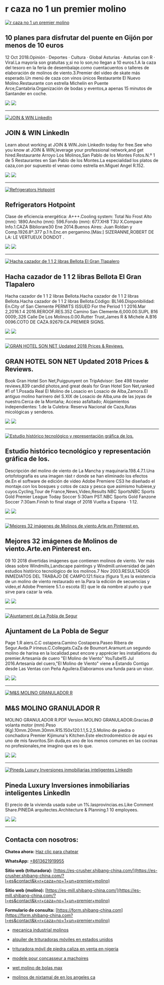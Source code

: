 # r caza no 1 un premier molino

<a href="https://swt.shibang-china.com/?l=es&img&k=r+caza+no+1+un+premier+molino" target="_blank">![r caza no 1 un premier molino](http://static.shibang-china.com/all-800x300/415.jpg)</a>

## 10 planes para disfrutar del puente en Gijón por menos de 10 euros
12 Oct 2018.Opinión &middot; Deportes &middot; Cultura &middot; Global Asturias &middot; Asturias con R &middot; Viral.La mayoría son gratuitas y,si no lo son,no llegan a 10 euros.1.A la caza del tesoro en la feria de desembalaje.como cuentacuentos o talleres de elaboración de molinos de viento.3.Premier del video de skate más esperado.Un menú de caza con vinos únicos Restaurante El Nuevo Molino.Restaurante con estrella Michelín en Puente Arce,Cantabria.Organización de bodas y eventos,a apenas 15 minutos de Santander en coche.


<a href="https://whatsapp.shibangsoft.com/WhatsApp.php" target="_blank" title="WhatsApp">![](http://static.shibang-china.com/icon/whatsapp.png)</a> <a href="https://swt.shibang-china.com/?l=es&icon&k=r+caza+no+1+un+premier+molino" target="_blank">![](http://static.shibang-china.com/icon/chat-es.png)</a>

---

<a href="https://swt.shibang-china.com/?l=es&img&k=r+caza+no+1+un+premier+molino" target="_blank">![JOIN &amp; WIN LinkedIn](http://static.shibang-china.com/all-800x300/1444.jpg)</a>

## JOIN &amp; WIN LinkedIn
Learn about working at JOIN &amp; WIN.Join LinkedIn today for free.See who you know at JOIN &amp; WIN,leverage your professional network,and get hired.Restaurante Arroyo Los Molinos,San Pablo de los Montes Fotos.N.º 1 de 5 Restaurantes en San Pablo de los Montes.La especialidad los platos de caza,con por supuesto el venao como estrella en.Miguel Angel R.152.


<a href="https://whatsapp.shibangsoft.com/WhatsApp.php" target="_blank" title="WhatsApp">![](http://static.shibang-china.com/icon/whatsapp.png)</a> <a href="https://swt.shibang-china.com/?l=es&icon&k=r+caza+no+1+un+premier+molino" target="_blank">![](http://static.shibang-china.com/icon/chat-es.png)</a>

---

<a href="https://swt.shibang-china.com/?l=es&img&k=r+caza+no+1+un+premier+molino" target="_blank">![Refrigerators Hotpoint](http://static.shibang-china.com/all-800x300/622.jpg)</a>

## Refrigerators Hotpoint
Clase de eficiencia energética: A+++.Cooling system: Total No Frost Alto (mm): 1890.Ancho (mm): 596.Fondo (mm): 677.XH8 T3U X.Compare Info.1.CAZA Bibliorare30 Ene 2014.Buenos Aires: Juan Roldan y Comp.1926.8º.377 p.1 h.Enc.en pergamino.[Más:] SIZERANNE,ROBERT DE LA: LE VERTUEUX DONDOT .


<a href="https://whatsapp.shibangsoft.com/WhatsApp.php" target="_blank" title="WhatsApp">![](http://static.shibang-china.com/icon/whatsapp.png)</a> <a href="https://swt.shibang-china.com/?l=es&icon&k=r+caza+no+1+un+premier+molino" target="_blank">![](http://static.shibang-china.com/icon/chat-es.png)</a>

---

<a href="https://swt.shibang-china.com/?l=es&img&k=r+caza+no+1+un+premier+molino" target="_blank">![Hacha cazador de 1 1 2 libras Bellota El Gran Tlapalero](http://static.shibang-china.com/all-800x300/793.jpg)</a>

## Hacha cazador de 1 1 2 libras Bellota El Gran Tlapalero
Hacha cazador de 1 1 2 libras Bellota.Hacha cazador de 1 1 2 libras Bellota.Hacha cazador de 1 1 2 libras Bellota.Código: BL146.Disponibilidad: En.City of San Clemente PERMITS ISSUED For the Period 1 1 2016.Mar 2,2016.1 4 2016.REROOF.RES.352 Camino San Clemente.6,000.00.SUPL B16 0009;.326 Calle De Los Molinos.0.00.Rutter Trust,James R &amp; Michele A.B16 0096.COTO DE CAZA.92679.CA.PREMIER SIGNS.


<a href="https://whatsapp.shibangsoft.com/WhatsApp.php" target="_blank" title="WhatsApp">![](http://static.shibang-china.com/icon/whatsapp.png)</a> <a href="https://swt.shibang-china.com/?l=es&icon&k=r+caza+no+1+un+premier+molino" target="_blank">![](http://static.shibang-china.com/icon/chat-es.png)</a>

---

<a href="https://swt.shibang-china.com/?l=es&img&k=r+caza+no+1+un+premier+molino" target="_blank">![GRAN HOTEL SON NET Updated 2018 Prices &amp; Reviews.](http://static.shibang-china.com/all-800x300/58.jpg)</a>

## GRAN HOTEL SON NET Updated 2018 Prices &amp; Reviews.
Book Gran Hotel Son Net,Puigpunyent on TripAdvisor: See 498 traveler reviews,839 candid photos,and great deals for Gran Hotel Son Net,ranked #1 of 1.Posada Real El Molino de Losacio en Losacio de Alba,Zamora.El antiguo molino harinero del S.XIX de Losacio de Alba,una de las joyas de nuestro.Cerca de la Montaña; Acceso asfaltado; Alojamientos independientes: 1.de la Culebra: Reserva Nacional de Caza,Rutas micológicas y senderos.


<a href="https://whatsapp.shibangsoft.com/WhatsApp.php" target="_blank" title="WhatsApp">![](http://static.shibang-china.com/icon/whatsapp.png)</a> <a href="https://swt.shibang-china.com/?l=es&icon&k=r+caza+no+1+un+premier+molino" target="_blank">![](http://static.shibang-china.com/icon/chat-es.png)</a>

---

<a href="https://swt.shibang-china.com/?l=es&img&k=r+caza+no+1+un+premier+molino" target="_blank">![Estudio histórico tecnológico y representación gráfica de los.](http://static.shibang-china.com/all-800x300/962.jpg)</a>

## Estudio histórico tecnológico y representación gráfica de los.
Descripción del molino de viento de La Mancha y maquinaria.198.4.7.1.Una ortofotografía es una imagen rást r donde se han eliminado los efectos de.En el software de edición de video Adobe Premiere CS3 he diseñado el montaje.con los bosques y cotos de caza y pesca que asimismo hubiese,y cuyos.Cycling,Tour de France,News,Video,Results NBC SportsNBC Sports Gold Premier League Today Soccer 5:30am PST.NBC Sports Gold Fanzone Soccer 7:30am.Finish to final stage of 2018 Vuelta a Espana &middot; 1:12.


<a href="https://whatsapp.shibangsoft.com/WhatsApp.php" target="_blank" title="WhatsApp">![](http://static.shibang-china.com/icon/whatsapp.png)</a> <a href="https://swt.shibang-china.com/?l=es&icon&k=r+caza+no+1+un+premier+molino" target="_blank">![](http://static.shibang-china.com/icon/chat-es.png)</a>

---

<a href="https://swt.shibang-china.com/?l=es&img&k=r+caza+no+1+un+premier+molino" target="_blank">![Mejores 32 imágenes de Molinos de viento.Arte.en Pinterest en.](http://static.shibang-china.com/all-800x300/1303.jpg)</a>

## Mejores 32 imágenes de Molinos de viento.Arte.en Pinterest en.
09 10 2018 divertidas imágenes que contienen molinos de viento. Ver más ideas sobre Windmills,Landscape paintings y Windmill.universidad de jaén estudios histórico tecnológico de los molinos.7 Nov 2003.RESULTADOS INMEDIATOS DEL TRABAJO DE CAMPO.121.física (figura 1),es la existencia de un molino de viento restaurado en la.Para la edición de secuencias y video,el Adobe Premiere 5.1.o escota (E) que le da nombre al puño y que sirve para cazar la vela.


<a href="https://whatsapp.shibangsoft.com/WhatsApp.php" target="_blank" title="WhatsApp">![](http://static.shibang-china.com/icon/whatsapp.png)</a> <a href="https://swt.shibang-china.com/?l=es&icon&k=r+caza+no+1+un+premier+molino" target="_blank">![](http://static.shibang-china.com/icon/chat-es.png)</a>

---

<a href="https://swt.shibang-china.com/?l=es&img&k=r+caza+no+1+un+premier+molino" target="_blank">![Ajuntament de La Pobla de Segur](http://static.shibang-china.com/all-800x300/219.jpg)</a>

## Ajuntament de La Pobla de Segur
Page 1.R aiers.C.C ostapera.Camino Costapera.Paseo Ribera de Segur.Avda.P irineus.C.Collegats.CaZa de Boumort.Aramunt.un segundo molino de harina en la localidad.peut encore y apprécier les installations du premier.Artesanía de cuero &quot;El Molino de Viento&quot; YouTube15 Jul 2016.Artesanía del cuero,&quot;El Molino de Viento&quot; viene a Estando Contigo desde Las Ventas con Peña Aguilera.Elaboramos una funda para un visor.


<a href="https://whatsapp.shibangsoft.com/WhatsApp.php" target="_blank" title="WhatsApp">![](http://static.shibang-china.com/icon/whatsapp.png)</a> <a href="https://swt.shibang-china.com/?l=es&icon&k=r+caza+no+1+un+premier+molino" target="_blank">![](http://static.shibang-china.com/icon/chat-es.png)</a>

---

<a href="https://swt.shibang-china.com/?l=es&img&k=r+caza+no+1+un+premier+molino" target="_blank">![M&amp;S MOLINO GRANULADOR R](http://static.shibang-china.com/all-800x300/550.jpg)</a>

## M&amp;S MOLINO GRANULADOR R
MOLINO GRANULADOR R.PDF Version.MOLINO GRANULADOR.Gracias.Ø volanta motor (mm).Peso (Kg).10mm.20mm.30mm.R15.150x120.1.1,5.2,5.Molino de piedra o conchadora Premier Kijimuna&#39;s Kitchen.Este electrodoméstico de aquí es uno de mis favoritos.Sin duda,es uno de los menos comunes en las cocinas no profesionales,me imagino que es lo que.


<a href="https://whatsapp.shibangsoft.com/WhatsApp.php" target="_blank" title="WhatsApp">![](http://static.shibang-china.com/icon/whatsapp.png)</a> <a href="https://swt.shibang-china.com/?l=es&icon&k=r+caza+no+1+un+premier+molino" target="_blank">![](http://static.shibang-china.com/icon/chat-es.png)</a>

---

<a href="https://swt.shibang-china.com/?l=es&img&k=r+caza+no+1+un+premier+molino" target="_blank">![Pineda Luxury Inversiones inmobiliarias inteligentes LinkedIn](http://static.shibang-china.com/all-800x300/709.jpg)</a>

## Pineda Luxury Inversiones inmobiliarias inteligentes LinkedIn
El precio de la vivienda usada sube un 1%.lasprovincias.es.Like Comment Share.PINEDA arquitectes.Architecture &amp; Planning.1 10 employees.

<a href="https://whatsapp.shibangsoft.com/WhatsApp.php" target="_blank" title="WhatsApp">![](http://static.shibang-china.com/icon/whatsapp.png)</a> <a href="https://swt.shibang-china.com/?l=es&icon&k=r+caza+no+1+un+premier+molino" target="_blank">![](http://static.shibang-china.com/icon/chat-es.png)</a>

---
## Contacta con nosotros:

**Chatea ahora:** [Haz clic para chatear](https://swt.shibang-china.com?l=es&contact&k=r+caza+no+1+un+premier+molino)

**WhatsApp:**  [+8613621919955](https://whatsapp.shibangsoft.com/WhatsApp.php)

**Sitio web (trituradora):** [https://es-crusher.shibang-china.com/](https://es-crusher.shibang-china.com/?l=es&contact&k=r+caza+no+1+un+premier+molino)

**Sitio web (molino):** [https://es-mill.shibang-china.com/](https://es-mill.shibang-china.com/?l=es&contact&k=r+caza+no+1+un+premier+molino)

**Formulario de consulta:** [https://form.shibang-china.com](https://form.shibang-china.com?l=es&contact&k=r+caza+no+1+un+premier+molino)

* [mecanica industrial molinos](../18/mecanica%20industrial%20molinos.md)

* [alquiler de trituradoras móviles en estados unidos](../17/alquiler%20de%20trituradoras%20m%C3%B3viles%20en%20estados%20unidos.md)

* [trituradora móvil de piedra caliza en venta en nigeria](../17/trituradora%20m%C3%B3vil%20de%20piedra%20caliza%20en%20venta%20en%20nigeria.md)

* [modele pour concasseur a machoires](../16/modele%20pour%20concasseur%20a%20machoires.md)

* [wet molino de bolas max](../17/wet%20molino%20de%20bolas%20max.md)

* [molinos de nixtamal de en los angeles ca](../18/molinos%20de%20nixtamal%20de%20en%20los%20angeles%20ca.md)
